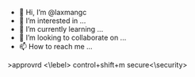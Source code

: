 - 👋 Hi, I’m @laxmangc
- 👀 I’m interested in ...
- 🌱 I’m currently learning ...
- 💞️ I’m looking to collaborate on ...
- 📫 How to reach me ...

<!---
laxmangc/laxmangc is a ✨ special ✨ repository because its `README.md` (this file) appears on your GitHub profile.
You can click the Preview link to take a look at your changes.
--->
<lebel>>approvrd <\lebel>
control+shift+m
<security>secure<\security>
